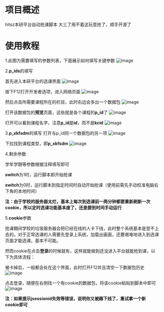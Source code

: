# 项目概述
hitsz本研平台自动抢课脚本
大三了用不着这玩意抢了，顺手开源了

# 使用教程
1.此图为需要填写的参数列表，下面展示如何填写关键参数
![image](https://github.com/user-attachments/assets/732b92a6-f953-4e47-988b-f80c537c5741)

2.**p_ids**的填写

首先进入本研平台的选课界面
![image](https://github.com/user-attachments/assets/ebce639a-808a-419d-b755-9a08a8b77f9f)

按下F12打开开发者选项，进入网络页面
![image](https://github.com/user-attachments/assets/4a066758-38d3-4c14-872b-30d068fd45ba)

然后点击所需要课程所在的栏目，此时右边会多出一个数据包
![image](https://github.com/user-attachments/assets/b0dae0fe-b486-4462-b36b-00c6dcb33619)

打开该数据包的**预览**页面，这些就是各个课程的**p_id**了
![image](https://github.com/user-attachments/assets/313931b5-f020-4517-8dc0-33315e20e63e)

打开可以看到课程名字，注意**p_id**是**id**，而不是**kcid**
![image](https://github.com/user-attachments/assets/b72c4f87-8737-4c43-99d3-6a2060d4092b)


3.**p_xkfsdm**的填写
打开与p_id同一个数据包的另一项
![image](https://github.com/user-attachments/assets/56dad737-aba7-4164-a8cd-7bdc37327649)

下拉找到课程类型，即**p_xkfsdm**
![image](https://github.com/user-attachments/assets/ea87ce03-7c44-4949-b3e1-742ca78369ce)


4.剩余参数

学年学期等参数根据注释填写即可

**switch**为1时，运行脚本即开始抢课

**switch**为0时，运行脚本到指定时间时自动开始抢课（使用前需先手动校准电脑右下角的本地时间）

**注：由于学校的服务器太烂，基本上每次到选课前一两分钟都要重新刷新一次cookie，所以定时选课功能基本废了，还是要到时间手动运行**


5.**cookie**参数

抢课期间学校的垃圾服务器会把已经在线的人卡下线，此时整个系统基本是登不上去的。对于正常选课的人需要先登录上系统，加载出画面，还要艰难地进入到选课页面才能选课，基本不可能。

然而cookie在点击**登录**的时候就有，这样就能做到还没进入平台就能抢到课，以下为具体流程：

被卡掉后，一般都会处在这个界面，此时打开F12并且清空一下数据包历史
![image](https://github.com/user-attachments/assets/b18826b7-b13c-4d1a-b85e-9857eb28e019)

点击登录，随便在右侧找一个有cookie的数据包，将该cookie粘贴到脚本中即可
![image](https://github.com/user-attachments/assets/13b79306-520a-4787-a7b3-2677953d977f)

**注：如果提示jsessionid失效等错误，说明你又被踢下线了，重试拿一个新cookie即可**

